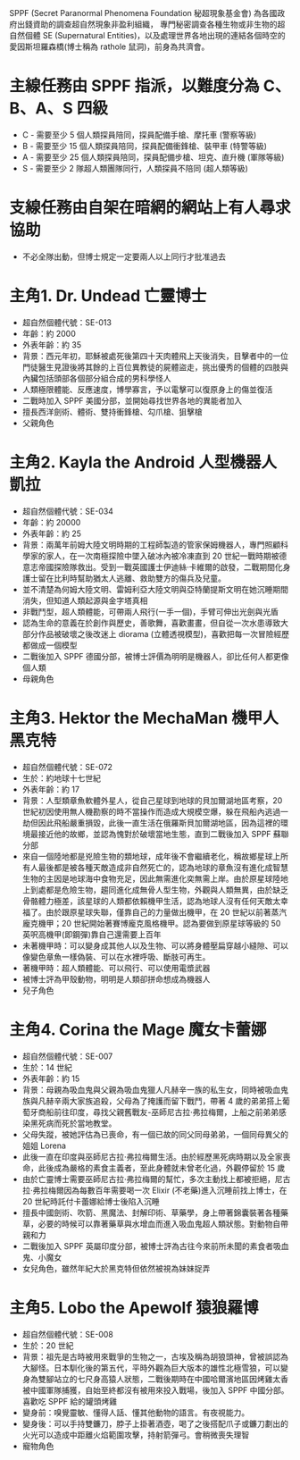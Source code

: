 SPPF (Secret Paranormal Phenomena Foundation 秘超現象基金會) 為各國政府出錢資助的調查超自然現象非盈利組織，
專門秘密調查各種生物或非生物的超自然個體 SE (Supernatural Entities)，以及處理世界各地出現的連結各個時空的愛因斯坦羅森橋(博士稱為 rathole 鼠洞)，前身為共濟會。

主線任務由 SPPF 指派，以難度分為 C、B、A、S 四級
=====
* C - 需要至少 5 個人類探員陪同，探員配備手槍、摩托車 (警察等級)
* B - 需要至少 15 個人類探員陪同，探員配備衝鋒槍、裝甲車 (特警等級)
* A - 需要至少 25 個人類探員陪同，探員配備步槍、坦克、直升機 (軍隊等級)
* S - 需要至少 2 隊超人類團隊同行，人類探員不陪同 (超人類等級)

支線任務由自架在暗網的網站上有人尋求協助
=====
* 不必全隊出動，但博士規定一定要兩人以上同行才批准過去

主角1. Dr. Undead 亡靈博士
=====
* 超自然個體代號：SE-013
* 年齡：約 2000
* 外表年齡：約 35
* 背景：西元年初，耶穌被處死後第四十天肉體飛上天後消失，目擊者中的一位門徒醫生見證後將其餘的上百位異教徒的屍體盜走，挑出優秀的個體的四肢與內臟包括頭部各個部分組合成的男科學怪人
* 人類極限體能、反應速度，博學寡言，予以電擊可以復原身上的傷並復活
* 二戰時加入 SPPF 美國分部，並開始尋找世界各地的異能者加入
* 擅長西洋劍術、體術、雙持衝鋒槍、勾爪槍、狙擊槍
* 父親角色

主角2. Kayla the Android 人型機器人凱拉
====
* 超自然個體代號：SE-034
* 年齡：約 20000
* 外表年齡：約 25
* 背景：兩萬年前姆大陸文明時期的工程師製造的管家保姆機器人，專門照顧科學家的家人，在一次南極探險中墜入破冰內被冷凍直到 20 世紀一戰時期被德意志帝國探險隊救出。受到一戰英國護士伊迪絲·卡維爾的啟發，二戰期間化身護士留在比利時幫助猶太人逃離、救助雙方的傷兵及兒童。
* 並不清楚為何姆大陸文明、雷姆利亞大陸文明與亞特蘭提斯文明在她沉睡期間消失，但知道人類起源與金字塔真相
* 非戰鬥型，超人類體能，可帶兩人飛行(一手一個)，手臂可伸出光劍與光盾
* 認為生命的意義在於創作與歷史，善歌舞，喜歡畫畫，但自從一次水患導致大部分作品被破壞之後改迷上 diorama (立體透視模型)，喜歡把每一次冒險經歷都做成一個模型
* 二戰後加入 SPPF 德國分部，被博士評價為明明是機器人，卻比任何人都更像個人類
* 母親角色

主角3. Hektor the MechaMan 機甲人黑克特
=====
* 超自然個體代號：SE-072
* 生於：約地球十七世紀
* 外表年齡：約 17
* 背景：人型類章魚軟體外星人，從自己星球到地球的貝加爾湖地區考察，20 世紀初因使用無人機勘察的時不當操作而造成大規模空爆，躲在飛船內逃過一劫但因此飛船嚴重損毀，此後一直生活在俄羅斯貝加爾湖地區，因為這裡的環境最接近他的故鄉，並認為愧對於破壞當地生態，直到二戰後加入 SPPF 蘇聯分部
* 來自一個陸地都是兇險生物的類地球，成年後不會繼續老化，稱故鄉星球上所有人最後都是被各種天敵造成非自然死亡的，認為地球的章魚沒有進化成智慧生物的主因是地球海中食物充足，因此無需進化奕無需上岸。由於原星球陸地上到處都是危險生物，趨同進化成無骨人型生物，外觀與人類無異，由於缺乏骨骼體力極差，該星球的人類都依賴機甲生活，認為地球人沒有任何天敵太幸福了。由於跟原星球失聯，僅靠自己的力量做出機甲，在 20 世紀以前著蒸汽龐克機甲；20 世紀開始著賽博龐克風格機甲。認為要做到原星球等級的 50 英呎高機甲(即鋼彈)靠自己還需要上百年
* 未著機甲時：可以變身成其他人以及生物、可以將身體壓扁穿越小縫隙、可以像變色章魚一樣偽裝、可以在水裡呼吸、斷肢可再生。
* 著機甲時：超人類體能、可以飛行、可以使用電漿武器
* 被博士評為甲殼動物，明明是人類卻拼命想成為機器人
* 兒子角色

主角4. Corina the Mage 魔女卡蕾娜
=====
* 超自然個體代號：SE-007
* 生於：14 世紀
* 外表年齡：約 15
* 背景：母親為吸血鬼與父親為吸血鬼獵人凡赫辛一族的私生女，同時被吸血鬼族與凡赫辛兩大家族追殺，父母為了掩護而留下戰鬥，帶著 4 歲的弟弟搭上葡萄牙商船前往印度，尋找父親舊戰友-巫師尼古拉·弗拉梅爾，上船之前弟弟感染黑死病而死於當地教堂。
* 父母失蹤，被她評估為已喪命，有一個已故的同父同母弟弟，一個同母異父的姐姐 Lorena
* 此後一直在印度與巫師尼古拉·弗拉梅爾生活。由於經歷黑死病時期以及全家喪命，此後成為嚴格的素食主義者，至此身體就未曾老化過，外觀停留於 15 歲
* 由於亡靈博士需要巫師尼古拉·弗拉梅爾的幫忙，多次主動找上都被拒絕，尼古拉·弗拉梅爾因為每數百年需要喝一次 Elixir (不老藥)進入沉睡前找上博士，在 20 世紀時託付卡蕾娜給博士後陷入沉睡
* 擅長中國劍術、吹箭、黑魔法、封解印術、草藥學，身上帶著錦囊裝著各種藥草，必要的時候可以靠著藥草與水增血而進入吸血鬼超人類狀態。對動物自帶親和力
* 二戰後加入 SPPF 英屬印度分部，被博士評為古往今來前所未聞的素食者吸血鬼、小魔女
* 女兒角色，雖然年紀大於黑克特但依然被視為妹妹捉弄

主角5. Lobo the Apewolf 猿狼羅博
=====
* 超自然個體代號：SE-008
* 生於：20 世紀
* 背景：祖先是古時被用來戰爭的生物之一，古埃及稱為胡狼頭神，曾被誤認為大腳怪。日本馴化後的第五代，平時外觀為巨大版本的雄性北極雪狼，可以變身為雙腳站立的七尺身高猿人狀態，二戰後期時在中國哈爾濱地區因烤雞太香被中國軍隊捕獲，自始至終都沒有被用來投入戰場，後加入 SPPF 中國分部。喜歡吃 SPPF 給的罐頭烤雞
* 變身前：嗅覺靈敏、懂得人話、懂其他動物的語言。有夜視能力。
* 變身後：可以手持雙鐮刀，脖子上掛著酒壺，喝了之後搭配爪子或鐮刀劃出的火光可以造成中距離火焰範圍攻擊，持射箭彈弓。會稍微喪失理智
* 寵物角色
